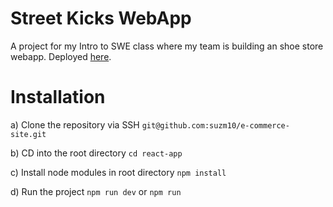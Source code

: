 # Street Kicks WebApp

A project for my Intro to SWE class where my team is building an shoe store webapp. Deployed [here](https://streetkicks.vercel.app).

# Installation

a) Clone the repository via SSH `git@github.com:suzm10/e-commerce-site.git`

b) CD into the root directory `cd react-app`

c) Install node modules in root directory `npm install`

d) Run the project `npm run dev` or `npm run`

